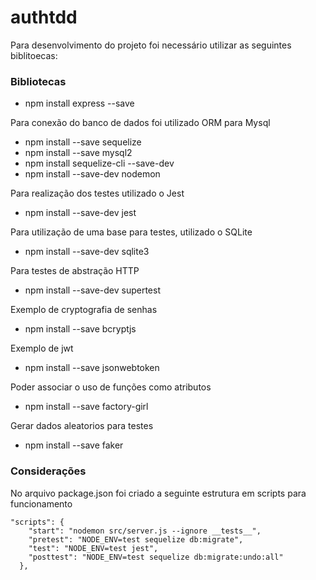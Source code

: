 # authtdd

Para desenvolvimento do projeto foi necessário utilizar as seguintes biblitoecas: 

### Bibliotecas

- npm install express --save

Para conexão do banco de dados foi utilizado ORM para Mysql 
- npm install --save sequelize
- npm install --save mysql2
- npm install sequelize-cli --save-dev
- npm install --save-dev nodemon

Para realização dos testes utilizado o Jest

- npm install --save-dev jest

Para utilização de uma base para testes, utilizado o SQLite
- npm install --save-dev sqlite3

Para testes de abstração HTTP
- npm install --save-dev supertest

Exemplo de cryptografia de senhas
- npm install --save bcryptjs

Exemplo de jwt
- npm install --save jsonwebtoken

Poder associar o uso de funções como atributos
- npm install --save factory-girl

Gerar dados aleatorios para testes
- npm install --save faker

### Considerações

No arquivo package.json foi criado a seguinte estrutura em scripts para funcionamento

```
"scripts": {
    "start": "nodemon src/server.js --ignore __tests__",
    "pretest": "NODE_ENV=test sequelize db:migrate",
    "test": "NODE_ENV=test jest",
    "posttest": "NODE_ENV=test sequelize db:migrate:undo:all"
  },

  ```

  